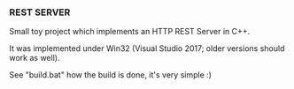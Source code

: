 ### REST SERVER

Small toy project which implements an HTTP REST Server in C++.

It was implemented under Win32 (Visual Studio 2017;
older versions should work as well).

See "build.bat" how the build is done, it's very simple :) 